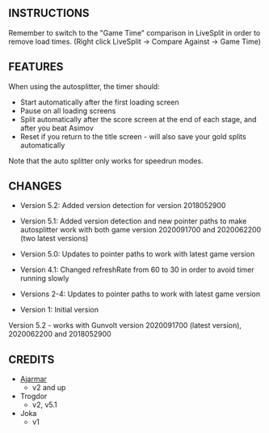 ## INSTRUCTIONS

Remember to switch to the "Game Time" comparison in LiveSplit in order to remove load times. (Right click LiveSplit -> Compare Against -> Game Time)



## FEATURES

When using the autosplitter, the timer should:

- Start automatically after the first loading screen
- Pause on all loading screens
- Split automatically after the score screen at the end of each stage, and after you beat Asimov
- Reset if you return to the title screen - will also save your gold splits automatically

Note that the auto splitter only works for speedrun modes.

## CHANGES

- Version 5.2: Added version detection for version 2018052900

- Version 5.1: Added version detection and new pointer paths to make autosplitter work with both game version 2020091700 and 2020062200 (two latest versions)

- Version 5.0: Updates to pointer paths to work with latest game version

- Version 4.1: Changed refreshRate from 60 to 30 in order to avoid timer running slowly

- Versions 2-4: Updates to pointer paths to work with latest game version

- Version 1: Initial version

Version 5.2 - works with Gunvolt version 2020091700 (latest version), 2020062200 and 2018052900

## CREDITS

- [Ajarmar](https://twitter.com/Ajarmar_)
    - v2 and up
- Trogdor
    - v2, v5.1
- Joka
    - v1
